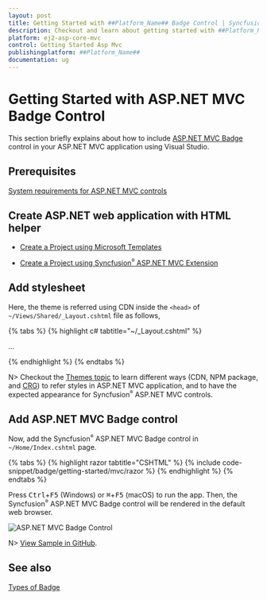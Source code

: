 ```yaml
---
layout: post
title: Getting Started with ##Platform_Name## Badge Control | Syncfusion
description: Checkout and learn about getting started with ##Platform_Name## Badge control of Syncfusion Essential JS 2 and more details.
platform: ej2-asp-core-mvc
control: Getting Started Asp Mvc
publishingplatform: ##Platform_Name##
documentation: ug
---
```



# Getting Started with ASP.NET MVC Badge Control

This section briefly explains about how to include [ASP.NET MVC Badge](https://www.syncfusion.com/aspnet-mvc-ui-controls/badge) control in your ASP.NET MVC application using Visual Studio.

## Prerequisites

[System requirements for ASP.NET MVC controls](https://ej2.syncfusion.com/aspnetmvc/documentation/system-requirements)

## Create ASP.NET web application with HTML helper

* [Create a Project using Microsoft Templates](https://learn.microsoft.com/en-us/aspnet/mvc/overview/getting-started/introduction/getting-started#create-your-first-app)

* [Create a Project using Syncfusion<sup style="font-size:70%">&reg;</sup> ASP.NET MVC Extension](https://ej2.syncfusion.com/aspnetmvc/documentation/getting-started/project-template)

## Add stylesheet

Here, the theme is referred using CDN inside the `<head>` of `~/Views/Shared/_Layout.cshtml` file as follows,

{% tabs %}
{% highlight c# tabtitle="~/_Layout.cshtml" %}

<head>
    ...
    <!-- Syncfusion ASP.NET MVC controls styles -->
    <link rel="stylesheet" href="https://cdn.syncfusion.com/ej2/{{ site.ej2version }}/fluent.css" />
</head>

{% endhighlight %}
{% endtabs %}

N> Checkout the [Themes topic](https://ej2.syncfusion.com/aspnetmvc/documentation/appearance/theme) to learn different ways (CDN, NPM package, and [CRG](https://ej2.syncfusion.com/aspnetmvc/documentation/common/custom-resource-generator)) to refer styles in ASP.NET MVC application, and to have the expected appearance for Syncfusion<sup style="font-size:70%">&reg;</sup> ASP.NET MVC controls.

## Add ASP.NET MVC Badge control

Now, add the Syncfusion<sup style="font-size:70%">&reg;</sup> ASP.NET MVC Badge control in `~/Home/Index.cshtml` page.

{% tabs %}
{% highlight razor tabtitle="CSHTML" %}
{% include code-snippet/badge/getting-started/mvc/razor %}
{% endhighlight %}
{% endtabs %}

Press <kbd>Ctrl</kbd>+<kbd>F5</kbd> (Windows) or <kbd>⌘</kbd>+<kbd>F5</kbd> (macOS) to run the app. Then, the Syncfusion<sup style="font-size:70%">&reg;</sup> ASP.NET MVC Badge control will be rendered in the default web browser.

![ASP.NET MVC Badge Control](images/badge.PNG)

N> [View Sample in GitHub](https://github.com/SyncfusionExamples/ASP-NET-MVC-Getting-Started-Examples/tree/main/Badge/ASP.NET%20MVC%20Razor%20Examples).

## See also

[Types of Badge](./types)